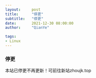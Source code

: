 ```yaml
---
layout:     post
title:      "停更"
subtitle:   "停更"
date:       2021-12-30 08:00:00
author:     "QianYe"

tags:
- Linux
---
```


### 停更


 本站已停更不再更新！可前往新站zhoujk.top



